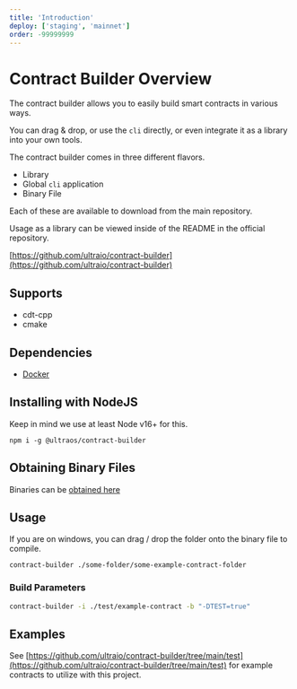 ```yaml
---
title: 'Introduction'
deploy: ['staging', 'mainnet']
order: -99999999
---
```


# Contract Builder Overview

The contract builder allows you to easily build smart contracts in various ways.

You can drag & drop, or use the `cli` directly, or even integrate it as a library into your own tools.

The contract builder comes in three different flavors.

* Library
* Global `cli` application
* Binary File

Each of these are available to download from the main repository.

Usage as a library can be viewed inside of the README in the official repository.

[https://github.com/ultraio/contract-builder](https://github.com/ultraio/contract-builder)

## Supports

* cdt-cpp
* cmake

## Dependencies

* [Docker](https://docs.docker.com/engine/install/)


## Installing with NodeJS

Keep in mind we use at least Node v16+ for this.

```
npm i -g @ultraos/contract-builder
```

## Obtaining Binary Files

Binaries can be [obtained here](https://github.com/ultraio/contract-builder/releases)

## Usage

If you are on windows, you can drag / drop the folder onto the binary file to compile.

```
contract-builder ./some-folder/some-example-contract-folder
```

### Build Parameters

```sh
contract-builder -i ./test/example-contract -b "-DTEST=true"
```

## Examples

See [https://github.com/ultraio/contract-builder/tree/main/test](https://github.com/ultraio/contract-builder/tree/main/test) for example contracts to utilize with this project.
